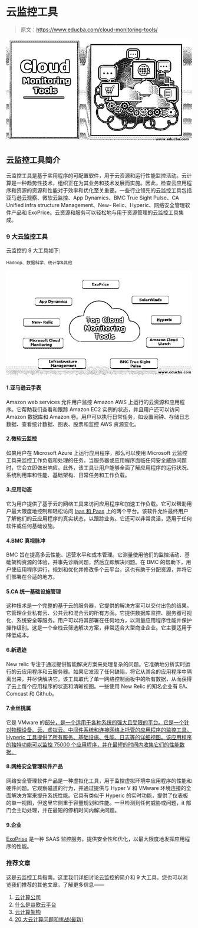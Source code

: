 # 云监控工具

> 原文：<https://www.educba.com/cloud-monitoring-tools/>

![Cloud Monitoring Tools](img/3fef8671d15b4c848ed04561a14955e7.png)



## 云监控工具简介

云监控工具是基于实用程序的可配置软件，用于云资源和运行性能监控活动。云计算是一种趋势性技术，组织正在为其业务和技术发展而实施。因此，检查云应用程序和资源的资源和性能对于效率和优化至关重要。一些行业领先的云监控工具包括亚马逊云观察、微软云监控、App Dynamics、BMC True Sight Pulse、CA Unified infra structure Management、New- Relic、Hyperic、网络安全管理软件产品和 ExoPrice。云资源和服务可以轻松地与用于资源管理的云监控工具集成。

### 9 大云监控工具

云监控的 9 大工具如下:

<small>Hadoop、数据科学、统计学&其他</small>

![Top 9 Cloud Monitoring Tools](img/cfc898da5728426b15995466b2539452.png)



#### 1.亚马逊云手表

Amazon web services 允许用户监控 Amazon AWS 上运行的云资源和应用程序。它帮助我们查看和跟踪 Amazon EC2 实例的状态，并且用户还可以访问 Amazon 数据库和 Amazon 卷。用户可以执行日常任务，如设置闹钟、存储日志数据、查看统计数据、图表、股票和监控 AWS 资源变化。

#### 2.微软云监控

如果用户在 Microsoft Azure 上运行应用程序，那么可以使用 Microsoft 云监控工具来监控工作负载和处理的任务。当服务器或应用程序面临任何安全威胁问题时，它会立即做出响应。此外，该工具让用户能够全面了解应用程序的运行状况、系统利用率和性能、基础架构、日常任务和工作负载。

#### 3.应用动态

它为用户提供了基于云的网络工具来访问应用程序和加速工作负载。它可以帮助用户最大限度地控制和轻松访问 [Iaas 和 Paas](https://www.educba.com/azure-paas-vs-iaas/) 上的两个平台。该软件允许最终用户了解他们的云应用程序的真实状态，以跟踪业务。它还可以非常灵活，适用于任何软件或任何基础设施。

#### 4.BMC 真视脉冲

BMC 旨在提高多云性能、运营水平和成本管理。它测量使用他们的监控活动、基础架构资源的体验，并事先诊断问题，然后立即解决问题。在 BMC 的帮助下，用户使应用程序运行，规划和优化并修改多个云平台。这也有助于分配资源，并将它们部署在合适的地方。

#### 5.CA 统一基础设施管理

这种技术是一个完整的基于云的服务器，它提供的解决方案可以交付出色的结果。它管理企业私有云、公共云和混合云的所有方面。它提供数据库监控、服务器可视化、系统安全等服务。用户可以将其部署在任何地方，以测量应用程序性能并保护操作级别。这是一个全栈云筛选解决方案，非常适合大型商业企业。它主要适用于降低成本。

#### 6.新遗迹

New relic 专注于通过提供智能解决方案来处理复杂的问题。它准确地分析实时运行的云应用程序和云服务器。如果它发现了任何缺陷，将它从其余的应用程序中隔离出来，并尽快解决它。该工具取代了单一网络控制面板中的所有数据，从而获得了云上每个应用程序的状态和清晰视图。一些使用 New Relic 的知名企业有 EA、Comcast 和 Github。

#### 7.金丝桃属

它是 VMware 的[部分，是一个适用于各种系统的强大且受限的平台。它是一个针对物理设备、云、虚拟云、中间件系统和连接网络上托管的应用程序的监控工具。Hyperic 工具提供了所有服务、基础设施、性能、日志等的详细视图。该应用程序的独特功能可以监控 75000 个应用程序，并在最短的时间内收集它们的性能数据。](https://www.educba.com/what-is-vmware/)

#### 8.网络安全管理软件产品

网络安全管理软件产品是一种虚拟化工具，用于监控虚拟环境中应用程序的性能和硬件问题。它观察磁道的行为，并通过提供与 Hyper V 和 VMware 环境连接的全面解决方案来提升系统性能。它具有类似于 Hyperic 的实时功能，提供了仪表板的单一视图，但这里它侧重于容量规划和性能。一旦检测到任何威胁或问题，it 部门会主动处理，并在最短的停机时间内解决问题。

#### 9.企业

[ExoPrise](https://www.exoprise.com/) 是一种 SAAS 监控服务，提供安全性和优化，以最大限度地发挥应用程序的性能。

### 推荐文章

这是云监控工具指南。这里我们详细讨论云监控的简介和 9 大工具。您也可以浏览我们推荐的其他文章，了解更多信息——

1.  [云计算公司](https://www.educba.com/cloud-computing-companies/)
2.  [什么是谷歌云平台](https://www.educba.com/what-is-google-cloud-platform/)
3.  [云计算架构](https://www.educba.com/cloud-computing-architecture/)
4.  [20 大云计算问题和挑战(最新)](https://www.educba.com/cloud-computing-issues-challenges/)





